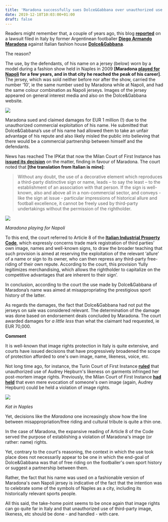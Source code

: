 ```yaml
---
title: 'Maradona successfully sues Dolce&Gabbana over unauthorized use of his name on a jersey'
date: 2019-12-18T10:03:00+01:00
draft: false
---
```


Readers might remember that, a couple of years ago, this blog [**reported**](http://ipkitten.blogspot.com/2017/09/maradona-sues-dolce-over-2016-maradona.html) on a lawsuit filed in Italy by former Argentinean footballer [**Diego Armando Maradona**](https://en.wikipedia.org/wiki/Diego_Maradona) against Italian fashion house [**Dolce&Gabbana**](http://www.dolcegabbana.com/). 

  

The reason? 

  

The use, by the defendants, of his name on a jersey (below) worn by a model during a fashion show held in Naples in 2009 **\[Maradona [played for Napoli](https://en.wikipedia.org/wiki/Diego_Maradona#Napoli) for a few years, and in that city he reached the peak of his career\]**. The jersey, which was sold neither before nor after the show, carried the number ‘10’, ie the same number used by Maradona while at Napoli, and had the same colour combination as Napoli jerseys. Images of the jersey appeared on general interest media and also on the Dolce&Gabbana website. 

  

[![](https://1.bp.blogspot.com/-_Vfj6GEsnbQ/Xfo1hVwMy_I/AAAAAAAANEo/_ziQt9UV9usvYLhuQf7KlNWsluxzwHSOQCLcBGAsYHQ/s400/NINTCHDBPICT000547180038.jpg)](https://1.bp.blogspot.com/-_Vfj6GEsnbQ/Xfo1hVwMy_I/AAAAAAAANEo/_ziQt9UV9usvYLhuQf7KlNWsluxzwHSOQCLcBGAsYHQ/s1600/NINTCHDBPICT000547180038.jpg)

  

Maradona sued and claimed damages for EUR 1 million (!) due to the unauthorized commercial exploitation of his name. He submitted that Dolce&Gabbana’s use of his name had allowed them to take an unfair advantage of his repute and also likely misled the public into believing that there would be a commercial partnership between himself and the defendants. 

  

News has reached The IPKat that now the Milan Court of First Instance has **[issued its decision](https://drive.google.com/open?id=1SiJZlVzglC8ngYZC66J72o5B-GyNNy9b)** on the matter, finding in favour of Maradona. The court noted that **\[the translation from Italian is mine\]**: 

> Without any doubt, the use of a decorative element which reproduces a third-party distinctive sign or name, leads – to say the least – to the establishment of an association with that person. If the sign is well-known, also and above all in a non-commercial sector, and conveys - like the sign at issue - particular impressions of historical allure and football excellence, it cannot be freely used by third-party undertakings without the permission of the rightholder. 

[![](https://1.bp.blogspot.com/-NprtUCbWqEM/Xfo1r-mNNYI/AAAAAAAANEs/bxN5X37250olJeGi5QwzBkR7erJ020p_gCLcBGAsYHQ/s1600/download.jpeg)](https://1.bp.blogspot.com/-NprtUCbWqEM/Xfo1r-mNNYI/AAAAAAAANEs/bxN5X37250olJeGi5QwzBkR7erJ020p_gCLcBGAsYHQ/s1600/download.jpeg)

_Maradona playing for Napoli_

To this end, the court referred to Article 8 of the [**Italian Industrial Property Code**](https://www.altalex.com/documents/news/2013/04/26/esistenza-ambito-ed-esercizio-dei-diritti-di-proprieta-industriale#capo2), which expressly concerns trade mark registration of third parties’ own image, names and well-known signs, to draw the broader teaching that such provision is aimed at reserving the exploitation of the relevant ‘allure’ of a name or sign to its owner, who can then repress any third-party free-riding of their own repute. According to the court, this provision ‘fully legitimizes merchandising, which allows the rightholder to capitalize on the competitive advantages that are inherent to their sign’. 

  

In conclusion, according to the court the use made by Dolce&Gabbana of Maradona’s name was aimed at misappropriating the prestigious sport history of the latter. 

  

As regards the damages, the fact that Dolce&Gabbana had not put the jerseys on sale was considered relevant. The determination of the damage was done based on endorsement deals concluded by Maradona. The court awarded damages for _a little less_ than what the claimant had requested, ie EUR 70,000.

  

**Comment**

  

It is well-known that image rights protection in Italy is quite extensive, and courts have issued decisions that have progressively broadened the scope of protection afforded to one's own image, name, likeness, voice, etc.

  

Not long time ago, for instance, the Turin Court of First Instance **[ruled](http://ipkitten.blogspot.com/2019/06/italian-court-confirms-that.html)** that unauthorized use of Audrey Hepburn's likeness on garments infringed her post-mortem image rights. Previously, the Milan Court of First Instance **[had held](http://ipkitten.blogspot.com/2015/02/evoking-audrey-hepburns-image-in-ad-is.html)** that even mere evocation of someone's own image (again, Audrey Hepburn) could be held a violation of image rights.

  

[![](https://1.bp.blogspot.com/-OTBzVfISsuA/Xfo14FIe1nI/AAAAAAAANE0/p7shh-qam_ozIqaTxBoI0a3DtQUeSX8YACLcBGAsYHQ/s320/lungomare-gatto.jpg)](https://1.bp.blogspot.com/-OTBzVfISsuA/Xfo14FIe1nI/AAAAAAAANE0/p7shh-qam_ozIqaTxBoI0a3DtQUeSX8YACLcBGAsYHQ/s1600/lungomare-gatto.jpg)

_Kat in Naples_

Yet, decisions like the _Maradona_ one increasingly show how the line between misappropriation/free riding and cultural tribute is quite a thin one. 

  

In the case of Maradona, the expansive reading of Article 8 of the Code served the purpose of establishing a violation of Maradona's image (or rather: name) rights. 

  

Yet, contrary to the court's reasoning, the context in which the use took place does not necessarily appear to be one in which the end-goal of Dolce&Gabbana was that of free riding on the footballer's own sport history or suggest a partnership between them. 

  

Rather, the fact that his name was used on a fashionable version of Maradona's own Napoli jersey is indicative of the fact that the intention was to celebrate some of the symbols of Naples as a city, including its historically relevant sports people.

  

All this said, the take-home point seems to be once again that image rights can go quite far in Italy and that unauthorized use of third-party image, likeness, etc should be done - and handled - with care.